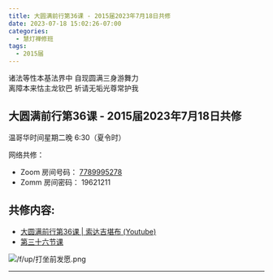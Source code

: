 ```yaml
---
title: 大圆满前行第36课 - 2015届2023年7月18日共修
date: 2023-07-18 15:02:26-07:00
categories:
  - 慧灯禅修班
tags:
  - 2015届
---
```

诸法等性本基法界中 自现圆满三身游舞力  
离障本来怙主龙钦巴 祈请无垢光尊常护我

## 大圆满前行第36课 - 2015届2023年7月18日共修

温哥华时间星期二晚 6:30（夏令时） 

网络共修：

- Zoom 房间号码： [7789995278](https://us02web.zoom.us/j/7789995278?pwd=VjZmbWJFY2k2K0E5RVB2cTNIQmhqUT09)
- Zomm 房间密码： 19621211

## 共修内容:

- [大圆满前行第36课 | 索达吉堪布 (Youtube)](https://www.youtube.com/watch?v=zmA4mFkskdo&list=PLAnEIprIVklfWTKX6X1gI9eR_phiB8B4b&index=37)
- [第三十六节课](https://s3.ca-central-1.wasabisys.com/hddata/f.huidengchanxiu.net/refs/qxgs/qxgs-04wc#第三十六节课)

![/f/up/打坐前发愿.png](/f/up/打坐前发愿.png)

---


